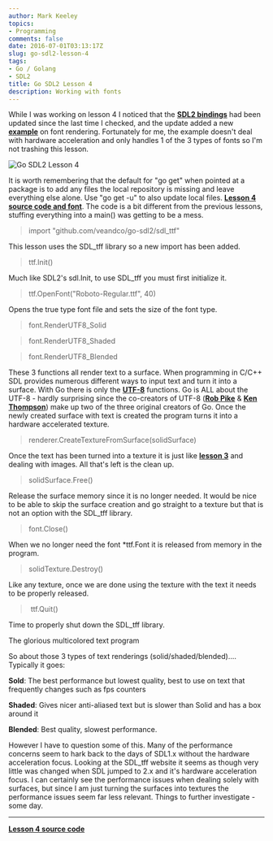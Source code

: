 ```yaml
---
author: Mark Keeley
topics:
- Programming
comments: false
date: 2016-07-01T03:13:17Z
slug: go-sdl2-lesson-4
tags:
- Go / Golang
- SDL2
title: Go SDL2 Lesson 4
description: Working with fonts
---
```


While I was working on lesson 4 I noticed that the **[SDL2 bindings](https://github.com/veandco/go-sdl2)** had been updated since the last time I checked, and the update added a new **[example](https://github.com/veandco/go-sdl2-examples/blob/382efbbb8a866db862770c6b5a28f778c0749ce3/examples/text/text.go)** on font rendering. Fortunately for me, the example doesn't deal with hardware acceleration and only handles 1 of the 3 types of fonts so I'm not trashing this lesson. 

![Go SDL2 Lesson 4](/media/lesson04.png)

<!--more-->

It is worth remembering that the default for "go get" when pointed at a package is to add any files the local repository is missing and leave everything else alone. Use "go get -u" to also update local files. [**Lesson 4 source code and font**](https://github.com/MarkKeeley/Go-SDL2-Lessons/tree/master/Lesson04). The code is a bit different from the previous lessons, stuffing everything into a main() was getting to be a mess.

> import "github.com/veandco/go-sdl2/sdl_ttf"

This lesson uses the SDL_tff library so a new import has been added.

> ttf.Init()

Much like SDL2's sdl.Init, to use SDL_tff you must first initialize it.

> ttf.OpenFont("Roboto-Regular.ttf", 40)

Opens the true type font file and sets the size of the font type.

> font.RenderUTF8_Solid

> font.RenderUTF8_Shaded

> font.RenderUTF8_Blended


These 3 functions all render text to a surface. When programming in C/C++ SDL provides numerous different ways to input text and turn it into a surface. With Go there is only the [**UTF-8**](https://en.wikipedia.org/wiki/UTF-8) functions. Go is ALL about the UTF-8 - hardly surprising since the co-creators of UTF-8 ([**Rob Pike**](https://en.wikipedia.org/wiki/Rob_Pike) & [**Ken Thompson**](https://en.wikipedia.org/wiki/Ken_Thompson)) make up two of the three original creators of Go. Once the newly created surface with text is created the program turns it into a hardware accelerated texture.

> renderer.CreateTextureFromSurface(solidSurface)

Once the text has been turned into a texture it is just like [**lesson 3**](http://markckeeley.com/2016/06/go-sdl2-lesson-3/) and dealing with images. All that's left is the clean up.

> solidSurface.Free()

Release the surface memory since it is no longer needed. It would be nice to be able to skip the surface creation and go straight to a texture but that is not an option with the SDL_tff library.

> font.Close()

When we no longer need the font *ttf.Font it is released from memory in the program.

> solidTexture.Destroy()

Like any texture, once we are done using the texture with the text it needs to be properly released.

>  ttf.Quit()

Time to properly shut down the SDL_tff library.

The glorious multicolored text program

So about those 3 types of text renderings (solid/shaded/blended).... Typically it goes:

**Sold**: The best performance but lowest quality, best to use on text that frequently changes such as fps counters

**Shaded**: Gives nicer anti-aliased text but is slower than Solid and has a box around it

**Blended**: Best quality, slowest performance.

However I have to question some of this. Many of the performance concerns seem to hark back to the days of SDL1.x without the hardware acceleration focus. Looking at the SDL_tff website it seems as though very little was changed when SDL jumped to 2.x and it's hardware acceleration focus. I can certainly see the performance issues when dealing solely with surfaces, but since I am just turning the surfaces into textures the performance issues seem far less relevant. Things to further investigate - some day.


* * *


[**Lesson 4 source code**](https://github.com/MarkKeeley/Go-SDL2-Lessons/tree/master/Lesson04)
